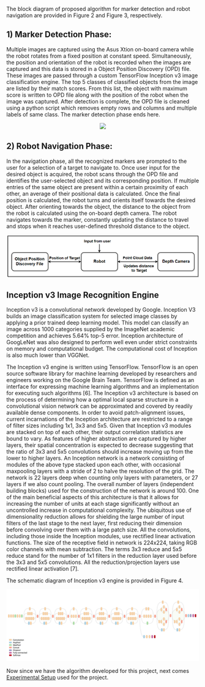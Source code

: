 The block diagram of proposed algorithm for marker detection and robot navigation are provided in Figure 2 and Figure 3, respectively.

## 1) Marker Detection Phase: 
  Multiple images are captured using the Asus Xtion on-board camera while the robot rotates from a fixed position at constant speed. 
Simultaneously, the position and orientation of the robot is recorded when the images are captured and this data is stored in a Object Position Discovery (OPD) file. These images are passed through a
custom TensorFlow Inception v3 image classification engine. The top 5 classes of classified objects from the image are
listed by their match scores. From this list, the object with maximum score is written to OPD file along with the position
of the robot when the image was captured. After detection is complete, the OPD file is cleaned using a python script which
removes empty rows and columns and multiple labels of same class. The marker detection phase ends here.
<p align="center">
  <img src ="Images/image_phase.png" />
</p>


## 2) Robot Navigation Phase: 
  In the navigation phase, all the recognized markers are prompted to the user for a selection of
a target to navigate to. Once user input for the desired object is acquired, the robot scans through the OPD file and identifies
the user-selected object and its corresponding position. If multiple entries of the same object are present within a certain
proximity of each other, an average of their positional data is calculated. Once the final position is calculated, the robot turns
and orients itself towards the desired object. After orienting towards the object, the distance to the object from the robot
is calculated using the on-board depth camera. The robot navigates towards the marker, constantly updating the distance
to travel and stops when it reaches user-defined threshold distance to the object.
<p align="center">
  <img src = "Images/nav_phase.png" />
</p>

## Inception v3 Image Recognition Engine

Inception v3 is a convolutional network developed by Google. Inception V3 builds an image classification system
for selected image classes by applying a prior trained deep learning model. This model can classify an image across 1000
categories supplied by the ImageNet academic competition and achieves 5.64% top-5 error. Inception architecture of
GoogLeNet was also designed to perform well even under strict constraints on memory and computational budget. The
computational cost of Inception is also much lower than VGGNet.

The Inception v3 engine is written using TensorFlow. TensorFlow is an open source software library for machine
learning developed by researchers and engineers working on the Google Brain Team. TensorFlow is defined as an
interface for expressing machine learning algorithms and an implementation for executing such algorithms [6].
The Inception v3 architecture is based on the process of determining how a optimal local sparse structure in a
convolutional vision network can be approximated and covered by readily available dense components. In order to avoid
patch-alignment issues, current incarnations of the Inception architecture are restricted to a range of filter sizes including
1x1, 3x3 and 5x5. Given that Inception v3 modules are stacked on top of each other, their output correlation statistics are
bound to vary. As features of higher abstraction are captured by higher layers, their spatial concentration is expected to
decrease suggesting that the ratio of 3x3 and 5x5 convolutions should increase moving up from the lower to higher layers.
An Inception network is a network consisting of modules of the above type stacked upon each other, with occasional maxpooling
layers with a stride of 2 to halve the resolution of the grid. The network is 22 layers deep when counting only layers
with parameters, or 27 layers if we also count pooling. The overall number of layers (independent building blocks) used
for the construction of the network is around 100. One of the main beneficial aspects of this architecture is that it allows
for increasing the number of units at each stage significantly without an uncontrolled increase in computational complexity.
The ubiquitous use of dimensionality reduction allows for shielding the large number of input filters of the last stage to
the next layer, first reducing their dimension before convolving over them with a large patch size. All the convolutions,
including those inside the Inception modules, use rectified linear activation functions. The size of the receptive field in
network is 224x224, taking RGB color channels with mean subtraction. The terms 3x3 reduce and 5x5 reduce stand for
the number of 1x1 filters in the reduction layer used before the 3x3 and 5x5 convolutions. All the reduction/projection layers
use rectified linear activation [7].

The schematic diagram of Inception v3 engine is provided in Figure 4.

![inception](Images/inception_scematic.png)

Now since we have the algorithm developed for this project, next comes [Experimental Setup](https://github.com/AbhiRP/Autonomous-Robot-Navigation-using-Deep-Learning-Vision-Landmark-Framework/blob/master/Experimental%20Setup.md) used for the project.
